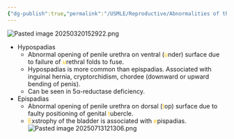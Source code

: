 ```yaml
---
{"dg-publish":true,"permalink":"/USMLE/Reproductive/Abnormalities of the male urethra and webbed penis/"}
---
```


![Pasted image 20250320152922.png](/img/user/appendix/Pasted%20image%2020250320152922.png)
- Hypospadias
	- Abnormal opening of penile urethra on ventral (<font color="#ffc000">u</font>nder) surface due to failure of <font color="#ffc000">u</font>rethral folds to fuse.
	- Hypospadias is more common than epispadias. Associated with inguinal hernia, cryptorchidism, chordee (downward or upward bending of penis).
	- Can be seen in 5α-reductase deficiency.
- Epispadias
	- Abnormal opening of penile urethra on dorsal (<font color="#ffc000">t</font>op) surface due to faulty positioning of genital <font color="#ffc000">t</font>ubercle.
	- <font color="#ffc000">E</font>xstrophy of the bladder is associated with <font color="#ffc000">e</font>pispadias.![Pasted image 20250713121306.png](/img/user/appendix/Pasted%20image%2020250713121306.png)
